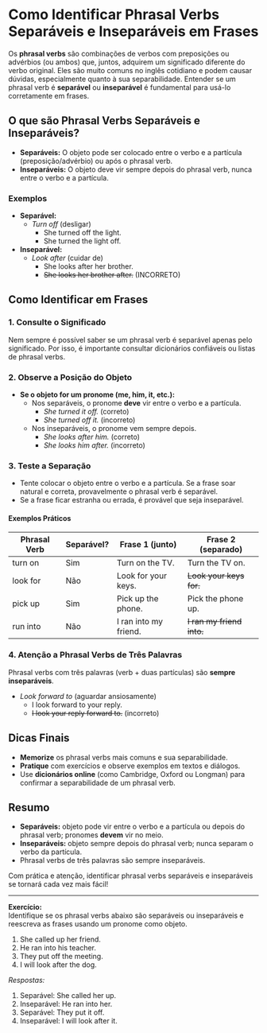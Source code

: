 
# Como Identificar Phrasal Verbs Separáveis e Inseparáveis em Frases

Os **phrasal verbs** são combinações de verbos com preposições ou advérbios (ou ambos) que, juntos, adquirem um significado diferente do verbo original. Eles são muito comuns no inglês cotidiano e podem causar dúvidas, especialmente quanto à sua separabilidade. Entender se um phrasal verb é **separável** ou **inseparável** é fundamental para usá-lo corretamente em frases.

## O que são Phrasal Verbs Separáveis e Inseparáveis?

- **Separáveis:** O objeto pode ser colocado entre o verbo e a partícula (preposição/advérbio) ou após o phrasal verb.
- **Inseparáveis:** O objeto deve vir sempre depois do phrasal verb, nunca entre o verbo e a partícula.

### Exemplos

- **Separável:**  
  - *Turn off* (desligar)  
    - She turned off the light.  
    - She turned the light off.
- **Inseparável:**  
  - *Look after* (cuidar de)  
    - She looks after her brother.  
    - ~~She looks her brother after.~~ (INCORRETO)

## Como Identificar em Frases

### 1. Consulte o Significado

Nem sempre é possível saber se um phrasal verb é separável apenas pelo significado. Por isso, é importante consultar dicionários confiáveis ou listas de phrasal verbs.

### 2. Observe a Posição do Objeto

- **Se o objeto for um pronome (me, him, it, etc.):**
  - Nos separáveis, o pronome **deve** vir entre o verbo e a partícula.
    - *She turned it off.* (correto)
    - *She turned off it.* (incorreto)
  - Nos inseparáveis, o pronome vem sempre depois.
    - *She looks after him.* (correto)
    - *She looks him after.* (incorreto)

### 3. Teste a Separação

- Tente colocar o objeto entre o verbo e a partícula. Se a frase soar natural e correta, provavelmente o phrasal verb é separável.
- Se a frase ficar estranha ou errada, é provável que seja inseparável.

#### Exemplos Práticos

| Phrasal Verb   | Separável? | Frase 1 (junto)         | Frase 2 (separado)      |
|----------------|------------|-------------------------|-------------------------|
| turn on        | Sim        | Turn on the TV.         | Turn the TV on.         |
| look for       | Não        | Look for your keys.     | ~~Look your keys for.~~ |
| pick up        | Sim        | Pick up the phone.      | Pick the phone up.      |
| run into       | Não        | I ran into my friend.   | ~~I ran my friend into.~~|

### 4. Atenção a Phrasal Verbs de Três Palavras

Phrasal verbs com três palavras (verb + duas partículas) são **sempre inseparáveis**.

- *Look forward to* (aguardar ansiosamente)
  - I look forward to your reply.
  - ~~I look your reply forward to.~~ (incorreto)

## Dicas Finais

- **Memorize** os phrasal verbs mais comuns e sua separabilidade.
- **Pratique** com exercícios e observe exemplos em textos e diálogos.
- Use **dicionários online** (como Cambridge, Oxford ou Longman) para confirmar a separabilidade de um phrasal verb.

## Resumo

- **Separáveis:** objeto pode vir entre o verbo e a partícula ou depois do phrasal verb; pronomes **devem** vir no meio.
- **Inseparáveis:** objeto sempre depois do phrasal verb; nunca separam o verbo da partícula.
- Phrasal verbs de três palavras são sempre inseparáveis.

Com prática e atenção, identificar phrasal verbs separáveis e inseparáveis se tornará cada vez mais fácil!

---
**Exercício:**  
Identifique se os phrasal verbs abaixo são separáveis ou inseparáveis e reescreva as frases usando um pronome como objeto.

1. She called up her friend.
2. He ran into his teacher.
3. They put off the meeting.
4. I will look after the dog.

*Respostas:*
1. Separável: She called her up.
2. Inseparável: He ran into her.
3. Separável: They put it off.
4. Inseparável: I will look after it.
```
